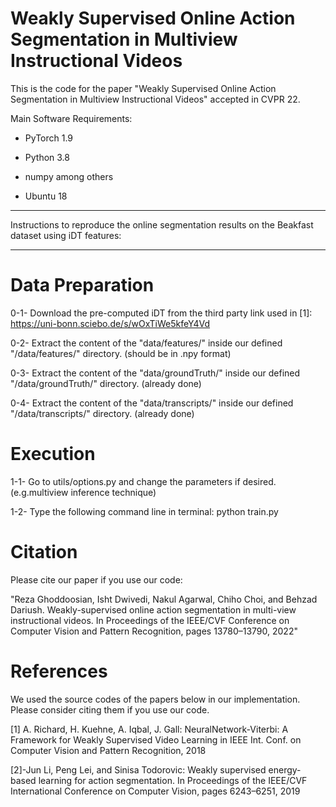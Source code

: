 # Weakly Supervised Online Action Segmentation in Multiview Instructional Videos


This is the code for the paper "Weakly Supervised Online Action Segmentation in Multiview Instructional Videos" accepted in CVPR 22.


Main Software Requirements:


+ PyTorch 1.9

+ Python 3.8

+ numpy among others

+ Ubuntu 18





********************************************************************************************************************
Instructions to reproduce the online segmentation results on the Beakfast dataset using iDT features:
********************************************************************************************************************
 

# Data Preparation

0-1- Download the pre-computed iDT from the third party link used in [1]: https://uni-bonn.sciebo.de/s/wOxTiWe5kfeY4Vd

0-2- Extract the content of the "data/features/"  inside our defined "/data/features/" directory. (should be in .npy format)

0-3- Extract the content of the "data/groundTruth/"  inside our defined "/data/groundTruth/" directory. (already done)

0-4- Extract the content of the "data/transcripts/"  inside our defined "/data/transcripts/" directory. (already done)

# Execution

1-1- Go to utils/options.py and change the parameters if desired. (e.g.multiview inference technique)

1-2- Type the following command line in terminal: python train.py

# Citation
 
 Please cite our paper if you use our code:
 
"Reza Ghoddoosian, Isht Dwivedi, Nakul Agarwal, Chiho Choi, and Behzad Dariush. Weakly-supervised online action segmentation in multi-view instructional videos. In Proceedings of the IEEE/CVF Conference on Computer Vision and Pattern Recognition, pages 13780–13790, 2022"

# References

We used the source codes of the papers below in our implementation. Please consider citing them if you use our code.

[1] A. Richard, H. Kuehne, A. Iqbal, J. Gall: NeuralNetwork-Viterbi: A Framework for Weakly Supervised Video Learning in IEEE Int. Conf. on Computer Vision and Pattern Recognition, 2018

[2]-Jun Li, Peng Lei, and Sinisa Todorovic: Weakly supervised energy-based learning for action segmentation. In Proceedings of the IEEE/CVF International Conference on Computer Vision, pages 6243–6251, 2019

